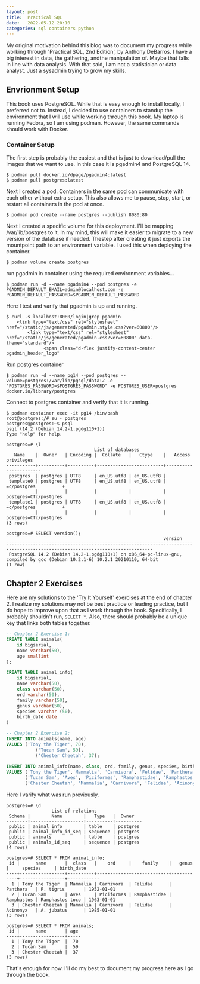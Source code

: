 ```yaml
---
layout: post
title:  Practical SQL
date:   2022-05-12 20:10
categories: sql containers python
---
```

My original motivation behind this blog was to document my progress while working through 'Practical SQL, 2nd Edition', by Anthony DeBarros. I have a big interest in data, the gathering, andthe manipulation of. Maybe that falls in line with data analysis. With that said, I am not a statistician or data analyst. Just a sysadmin trying to grow my skills. 

## Envrionment Setup
This book uses PostgreSQL. While that is easy enough to install locally, I preferred not to. Instead, I decided to use containers to standup the environment that I will use while working through this book. My laptop is running Fedora, so I am using podman. However, the same commands should work with Docker. 

### Container Setup
The first step is probably the easiest and that is just to download/pull the images that we want to use. In this case it is pgadmin4 and PostgreSQL 14.

```
$ podman pull docker.io/dpage/pgadmin4:latest
$ podman pull postgres:latest
```

Next I created a pod. Containers in the same pod can communicate with each other without extra setup. This also allows me to pause, stop, start, or restart all containers in the pod at once.

```
$ podman pod create --name postgres --publish 8080:80
```
Next I created a specific volume for this deployment. I'll be mapping /var/lib/postgres to it. In my mind, this will make it easier to migrate to a new version of the database if needed. Thestep after creating it just exports the mountpoint path to an environment variable. I used this when deploying the container.

```
$ podman volume create postgres
```
run pgadmin in container using the required environment variables...

```
$ podman run -d --name pgadmin4 --pod postgres -e PGADMIN_DEFAULT_EMAIL=admin@localhost.com -e PGADMIN_DEFAULT_PASSWORD=$PGADMIN_DEFAULT_PASSWORD
```

Here I test and varify that pgadmin is up and running.
```
$ curl -s localhost:8080/login|grep pgadmin
    <link type="text/css" rel="stylesheet" href="/static/js/generated/pgadmin.style.css?ver=60800"/>
        <link type="text/css" rel="stylesheet" href="/static/js/generated/pgadmin.css?ver=60800" data-theme="standard"/>
              <span class="d-flex justify-content-center pgadmin_header_logo"
```

Run postgres container
```
$ podman run -d --name pg14 --pod postgres --volume=postgres:/var/lib/pgsql/data:Z -e "POSTGRES_PASSWORD=$POSTGRES_PASSWORD" -e POSTGRES_USER=postgres docker.io/library/postgres
```
Connect to postgres container and verify that it is running.
```
$ podman container exec -it pg14 /bin/bash
root@postgres:/# su - postgres
postgres@postgres:~$ psql
psql (14.2 (Debian 14.2-1.pgdg110+1))
Type "help" for help.

postgres=# \l
                                 List of databases
   Name    |  Owner   | Encoding |  Collate   |   Ctype    |   Access privileges
-----------+----------+----------+------------+------------+-----------------------
 postgres  | postgres | UTF8     | en_US.utf8 | en_US.utf8 |
 template0 | postgres | UTF8     | en_US.utf8 | en_US.utf8 | =c/postgres          +
           |          |          |            |            | postgres=CTc/postgres
 template1 | postgres | UTF8     | en_US.utf8 | en_US.utf8 | =c/postgres          +
           |          |          |            |            | postgres=CTc/postgres
(3 rows)
```
```
postgres=# SELECT version();
                                                           version
-----------------------------------------------------------------------------------------------------------------------------
 PostgreSQL 14.2 (Debian 14.2-1.pgdg110+1) on x86_64-pc-linux-gnu, compiled by gcc (Debian 10.2.1-6) 10.2.1 20210110, 64-bit
(1 row)
```

## Chapter 2 Exercises
Here are my solutions to the 'Try It Yourself' exercises at the end of chapter 2. I realize my solutions may not be best practice or leading practice, but I do hope to improve upon that as I work through the book. Specifically, I probably shouldn't run, ```SELECT *```. Also, there should probably be a unique key that links both tables together.
```sql
-- Chapter 2 Exercise 1:
CREATE TABLE animals(
	id bigserial,
	name varchar(50),
	age smallint
);

CREATE TABLE animal_info(
	id bigserial,
	name varchar(50),
	class varchar(50),
	ord varchar(50),
	family varchar(50),
	genus varchar(50),
	species varchar (50),
	birth_date date
)
```

```sql
-- Chapter 2 Exercise 2:
INSERT INTO animals(name, age)
VALUES ('Tony the Tiger', 70),
           ('Tucan Sam', 59),
           ('Chester Cheetah', 37);
           
INSERT INTO animal_info(name, class, ord, family, genus, species, birth_date)
VALUES ('Tony the Tiger','Mammalia', 'Carnivora', 'Felidae', 'Panthera', 'P. tigris', '1952-01-01'),
       ('Tucan Sam', 'Aves', 'Piciformes', 'Ramphastidae', 'Ramphastos', 'Ramphastos toco', '1963-01-01'),
       ('Chester Cheetah', 'Mammalia', 'Carnivora', 'Felidae', 'Acinonyx', 'A. jubatus', '1985-01-01');
```

Here I varify what was run previously.
```
postgres=# \d
                 List of relations
 Schema |        Name        |   Type   |  Owner   
--------+--------------------+----------+----------
 public | animal_info        | table    | postgres
 public | animal_info_id_seq | sequence | postgres
 public | animals            | table    | postgres
 public | animals_id_seq     | sequence | postgres
(4 rows)

postgres=# SELECT * FROM animal_info;
 id |      name       |  class   |    ord     |    family    |   genus    |     species     | birth_date 
----+-----------------+----------+------------+--------------+------------+-----------------+------------
  1 | Tony the Tiger  | Mammalia | Carnivora  | Felidae      | Panthera   | P. tigris       | 1952-01-01
  2 | Tucan Sam       | Aves     | Piciformes | Ramphastidae | Ramphastos | Ramphastos toco | 1963-01-01
  3 | Chester Cheetah | Mammalia | Carnivora  | Felidae      | Acinonyx   | A. jubatus      | 1985-01-01
(3 rows)

postgres=# SELECT * FROM animals;
 id |      name       | age 
----+-----------------+-----
  1 | Tony the Tiger  |  70
  2 | Tucan Sam       |  59
  3 | Chester Cheetah |  37
(3 rows)
```

That's enough for now. I'll do my best to document my progress here as I go through the book.
